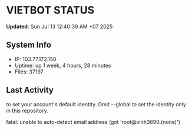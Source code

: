 # VIETBOT STATUS
**Updated**: Sun Jul 13 12:40:39 AM +07 2025

## System Info
- IP: 103.77.172.150
- Uptime: up 1 week, 4 hours, 28 minutes
- Files: 37197

## Last Activity

to set your account's default identity.
Omit --global to set the identity only in this repository.

fatal: unable to auto-detect email address (got 'root@vinh3690.(none)')
